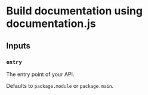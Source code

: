 # Build documentation using documentation.js

## Inputs

### `entry`

The entry point of your API.

Defaults to `package.module` or `package.main`.
